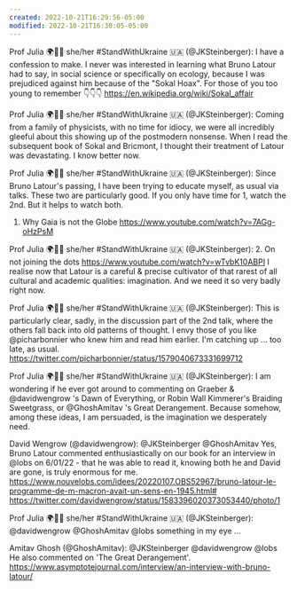 ```yaml
---
created: 2022-10-21T16:29:56-05:00
modified: 2022-10-21T16:30:05-05:00
---
```


Prof Julia 🌍🌹🌱 she/her #StandWithUkraine 🇺🇦 (@JKSteinberger): I have a confession to make. I never was interested in learning what Bruno Latour had to say, in social science or specifically on ecology, because I was prejudiced against him because of the "Sokal Hoax". For those of you too young to remember 👇👇👇
https://en.wikipedia.org/wiki/Sokal_affair

Prof Julia 🌍🌹🌱 she/her #StandWithUkraine 🇺🇦 (@JKSteinberger): Coming from a family of physicists, with no time for idiocy, we were all incredibly gleeful about this showing up of the postmodern nonsense. When I read the subsequent book of Sokal and Bricmont, I thought their treatment of Latour was devastating. I know better now.

Prof Julia 🌍🌹🌱 she/her #StandWithUkraine 🇺🇦 (@JKSteinberger): Since Bruno Latour's passing, I have been trying to educate myself, as usual via talks. These two are particularly good. If you only have time for 1, watch the 2nd. But it helps to watch both.
1. Why Gaia is not the Globe
https://www.youtube.com/watch?v=7AGg-oHzPsM

Prof Julia 🌍🌹🌱 she/her #StandWithUkraine 🇺🇦 (@JKSteinberger): 2. On not joining the dots
https://www.youtube.com/watch?v=wTvbK10ABPI
I realise now that Latour is a careful & precise cultivator of that rarest of all cultural and academic qualities: imagination. And we need it so very badly right now.

Prof Julia 🌍🌹🌱 she/her #StandWithUkraine 🇺🇦 (@JKSteinberger): This is particularly clear, sadly, in the discussion part of the 2nd talk, where the others fall back into old patterns of thought. I envy those of you like @picharbonnier who knew him and read him earlier. I'm catching up ... too late, as usual.
https://twitter.com/picharbonnier/status/1579040673331699712

Prof Julia 🌍🌹🌱 she/her #StandWithUkraine 🇺🇦 (@JKSteinberger): I am wondering if he ever got around to commenting on Graeber & @davidwengrow 's Dawn of Everything, or Robin Wall Kimmerer's Braiding Sweetgrass, or @GhoshAmitav 's Great Derangement.  Because somehow, among these ideas, I am persuaded, is the imagination we desperately need.

David Wengrow (@davidwengrow): @JKSteinberger @GhoshAmitav Yes, Bruno Latour commented enthusiastically on our book for an interview in @lobs on 6/01/22 - that he was able to read it, knowing both he and David are gone, is truly enormous for me.
https://www.nouvelobs.com/idees/20220107.OBS52967/bruno-latour-le-programme-de-m-macron-avait-un-sens-en-1945.html# https://twitter.com/davidwengrow/status/1583396020373053440/photo/1

Prof Julia 🌍🌹🌱 she/her #StandWithUkraine 🇺🇦 (@JKSteinberger): @davidwengrow @GhoshAmitav @lobs something in my eye ...

Amitav Ghosh (@GhoshAmitav): @JKSteinberger @davidwengrow @lobs He also commented on 'The Great Derangement'. https://www.asymptotejournal.com/interview/an-interview-with-bruno-latour/

